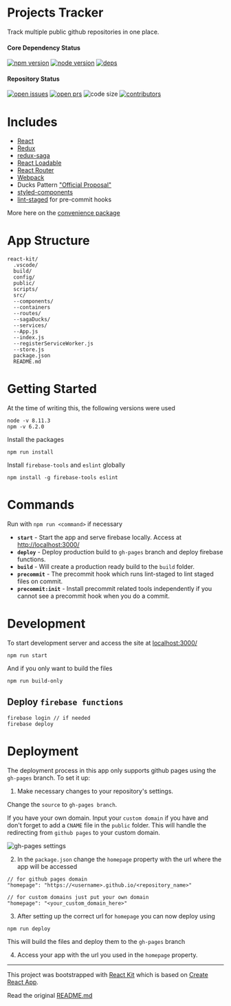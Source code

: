 # Projects Tracker
Track multiple public github repositories in one place.

#### Core Dependency Status

[![npm version][npm-img]][npm-url]
[![node version][node-img]][node-url]
[![deps][deps-img]][deps-url]

#### Repository Status

[![open issues][issues-img]][issues-url]
[![open prs][pr-img]][pr-url]
![code size][code-size-img]
[![contributors][contributor-img]][contributor-url]


# Includes
- [React](https://github.com/facebook/react)
- [Redux](https://github.com/reactjs/redux)
- [redux-saga](https://github.com/redux-saga/redux-saga)
- [React Loadable](https://github.com/jamiebuilds/react-loadable)
- [React Router](https://github.com/ReactTraining/react-router)
- [Webpack](https://github.com/webpack/webpack)
- Ducks Pattern ["Official Proposal"](https://github.com/erikras/ducks-modular-redux)
- [styled-components](https://github.com/styled-components/styled-components)
- [lint-staged](https://github.com/okonet/lint-staged) for pre-commit hooks

More here on the [convenience package](https://github.com/codesandcoffees/react-pkg)

# App Structure
```
react-kit/
  .vscode/
  build/
  config/
  public/
  scripts/
  src/
  --components/
  --containers
  --routes/
  --sagaDucks/
  --services/
  --App.js
  --index.js
  --registerServiceWorker.js
  --store.js
  package.json
  README.md
```

# Getting Started
At the time of writing this, the following versions were used
```
node -v 8.11.3
npm -v 6.2.0
```

Install the packages
```
npm run install
```

Install `firebase-tools` and `eslint` globally

```
npm install -g firebase-tools eslint
```

# Commands
Run with `npm run <command>` if necessary
* **`start`** - Start the app and serve firebase locally. Access at [http://localhost:3000/](http://localhost:3000/)
* **`deploy`** - Deploy production build to `gh-pages` branch and deploy firebase functions.
* **`build`** - Will create a production ready build to the `build` folder.
* **`precommit`** - The precommit hook which runs lint-staged to lint staged files on commit.
* **`precommit:init`** - Install precommit related tools independently if you cannot see a precommit hook when you do a commit.

# Development
To start development server and access the site at [localhost:3000/](localhost:3000/)
```
npm run start
```

And if you only want to build the files
```
npm run build-only
```

## Deploy `firebase functions`

```
firebase login // if needed
firebase deploy
```

# Deployment
The deployment process in this app only supports github pages using the `gh-pages` branch. To set it up:
1. Make necessary changes to your repository's settings.

Change the `source` to `gh-pages branch`.

If you have your own domain. Input your `custom domain` if you have and don't forget to add a `CNAME` file in the `public` folder. This will handle the redirecting from `github pages` to your custom domain.

![gh-pages settings](https://res.cloudinary.com/dfrhytey3/image/upload/v1522392328/gh-pages_rwrv32.png)

2. In the `package.json` change the `homepage` property with the url where the app will be accessed
```
// for github pages domain
"homepage": "https://<username>.github.io/<repository_name>"

// for custom domains just put your own domain
"homepage": "<your_custom_domain_here>"
```
3. After setting up the correct url for `homepage` you can now deploy using
```
npm run deploy
```
This will build the files and deploy them to the `gh-pages` branch

4. Access your app with the url you used in the `homepage` property.

---

This project was bootstrapped with [React Kit](https://github.com/codesandcoffees/react-kit) which is based on [Create React App](https://github.com/facebookincubator/create-react-app).

Read the original [README.md](/README-orig.md)

<!-- React PKG Details -->
[npm-img]: https://img.shields.io/npm/v/@codes-and-coffees/react-pkg.svg?style=flat-square&maxAge=86400
[npm-url]: https://www.npmjs.com/package/@codes-and-coffees/react-pkg
[node-img]: https://img.shields.io/node/v/@codes-and-coffees/react-pkg.svg?style=flat-square&maxAge=86400
[node-url]: https://nodejs.org/en/
[deps-img]: https://img.shields.io/david/codesandcoffees/react-pkg.svg?style=flat-square&maxAge=86400
[deps-url]: https://david-dm.org/codesandcoffees/react-pkg

<!-- Repo Details -->
[issues-url]: https://github.com/iamdevlinph/projects-tracker/issues
[issues-img]: https://img.shields.io/github/issues/iamdevlinph/projects-tracker.svg?style=flat-square&maxAge=86400
[pr-img]: https://img.shields.io/github/issues-pr/iamdevlinph/projects-tracker.svg?style=flat-square&maxAge=86400
[pr-url]: https://github.com/iamdevlinph/projects-tracker/pulls
[contributor-img]: https://img.shields.io/github/contributors/iamdevlinph/projects-tracker.svg?style=flat-square&maxAge=86400
[contributor-url]: https://github.com/iamdevlinph/projects-tracker/graphs/contributors
[code-size-img]: https://img.shields.io/github/languages/code-size/iamdevlinph/projects-tracker.svg?style=flat-square&maxAge=86400

